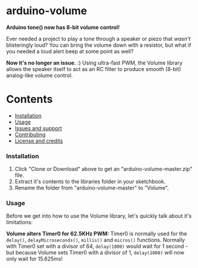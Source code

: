 arduino-volume
===========================================
**Arduino tone() now has 8-bit volume control!**

Ever needed a project to play a tone through a speaker or piezo that *wasn't* blisteringly loud? You can bring the volume down with a resistor, but what if you needed a loud alert beep at some point as well?

**Now it's no longer an issue.** :) Using ultra-fast PWM, the Volume library allows the speaker itself to act as an RC filter to produce *smooth* (8-bit) analog-like volume control.

# Contents
- [Installation](#installation)
- [Usage](#usage)
- [Issues and support](#issues-and-support)
- [Contributing](#contributing)
- [License and credits](#license-and-credits)

### Installation

1. Click "Clone or Download" above to get an "arduino-volume-master.zip" file.
2. Extract it's contents to the libraries folder in your sketchbook.
3. Rename the folder from "arduino-volume-master" to "Volume".

### Usage

Before we get into how to use the Volume library, let's quickly talk about it's limitations:

**Volume alters Timer0 for 62.5KHz PWM:**
Timer0 is normally used for the `delay()`, `delayMicroseconds()`, `millis()` and `micros()` functions. Normally with Timer0 set with a divisor of 64, `delay(1000)` would wait for 1 second - but because Volume sets Timer0 with a divisor of 1, `delay(1000)` will now only wait for 15.625ms!
